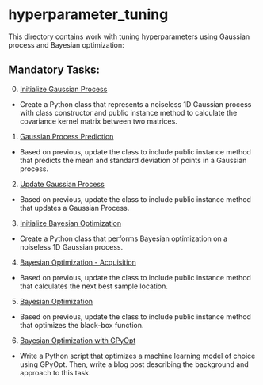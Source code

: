 # hyperparameter_tuning
This directory contains work with tuning hyperparameters using Gaussian process and Bayesian optimization:

## Mandatory Tasks:
0. [Initialize Gaussian Process](/unsupervised_learning/hyperparameter_tuning/0-gp.py)
* Create a Python class that represents a noiseless 1D Gaussian process with class constructor and public instance method to calculate the covariance kernel matrix between two matrices.
1. [Gaussian Process Prediction](/unsupervised_learning/hyperparameter_tuning/1-gp.py)
* Based on previous, update the class to include public instance method that predicts the mean and standard deviation of points in a Gaussian process.
2. [Update Gaussian Process](/unsupervised_learning/hyperparameter_tuning/2-gp.py)
* Based on previous, update the class to include public instance method that updates a Gaussian Process.
3. [Initialize Bayesian Optimization](/unsupervised_learning/hyperparameter_tuning/3-bayes_opt.py)
* Create a Python class that performs Bayesian optimization on a noiseless 1D Gaussian process.
4. [Bayesian Optimization - Acquisition](/unsupervised_learning/hyperparameter_tuning/4-bayes_opt.py)
* Based on previous, update the class to include public instance method that calculates the next best sample location.
5. [Bayesian Optimization](/unsupervised_learning/hyperparameter_tuning/5-bayes_opt.py)
* Based on previous, update the class to include public instance method that optimizes the black-box function.
6. [Bayesian Optimization with GPyOpt](6-bayes_opt.py)
* Write a Python script that optimizes a machine learning model of choice using GPyOpt.  Then, write a blog post describing the background and approach to this task.